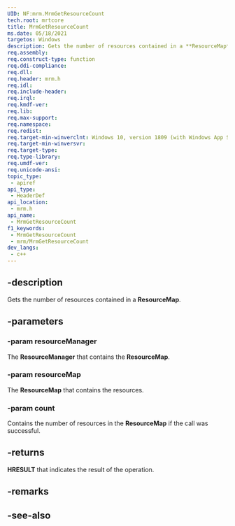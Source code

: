 ```yaml
---
UID: NF:mrm.MrmGetResourceCount
tech.root: mrtcore 
title: MrmGetResourceCount
ms.date: 05/18/2021 
targetos: Windows
description: Gets the number of resources contained in a **ResourceMap**.
req.assembly: 
req.construct-type: function
req.ddi-compliance: 
req.dll: 
req.header: mrm.h
req.idl: 
req.include-header: 
req.irql: 
req.kmdf-ver: 
req.lib: 
req.max-support: 
req.namespace: 
req.redist: 
req.target-min-winverclnt: Windows 10, version 1809 (with Windows App SDK 0.5 or later) 
req.target-min-winversvr: 
req.target-type: 
req.type-library: 
req.umdf-ver: 
req.unicode-ansi: 
topic_type:
 - apiref
api_type:
 - HeaderDef
api_location:
 - mrm.h
api_name:
 - MrmGetResourceCount
f1_keywords:
 - MrmGetResourceCount
 - mrm/MrmGetResourceCount
dev_langs:
 - c++
---
```


## -description

Gets the number of resources contained in a **ResourceMap**.

## -parameters

### -param resourceManager

The **ResourceManager** that contains the **ResourceMap**.

### -param resourceMap

The **ResourceMap** that contains the resources.

### -param count

Contains the number of resources in the **ResourceMap** if the call was successful.

## -returns

**HRESULT** that indicates the result of the operation.

## -remarks

## -see-also
